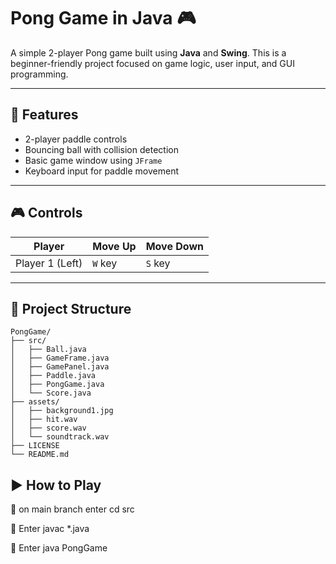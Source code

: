 # Pong Game in Java 🎮

A simple 2-player Pong game built using **Java** and **Swing**. This is a beginner-friendly project focused on game logic, user input, and GUI programming.

---

## 🧠 Features

- 2-player paddle controls
- Bouncing ball with collision detection
- Basic game window using `JFrame`
- Keyboard input for paddle movement

---

## 🎮 Controls

| Player | Move Up | Move Down |
|--------|---------|-----------|
| Player 1 (Left) | `W` key | `S` key |

---

## 📁 Project Structure
```
PongGame/
├── src/
│   ├── Ball.java
│   ├── GameFrame.java
│   ├── GamePanel.java
│   ├── Paddle.java
│   ├── PongGame.java
│   └── Score.java
├── assets/
│   ├── background1.jpg
│   ├── hit.wav
│   ├── score.wav
│   └── soundtrack.wav
├── LICENSE
└── README.md
```
## ▶️ How to Play
🔹 on main branch enter cd src

🔹 Enter javac *.java 

🔹 Enter java PongGame


